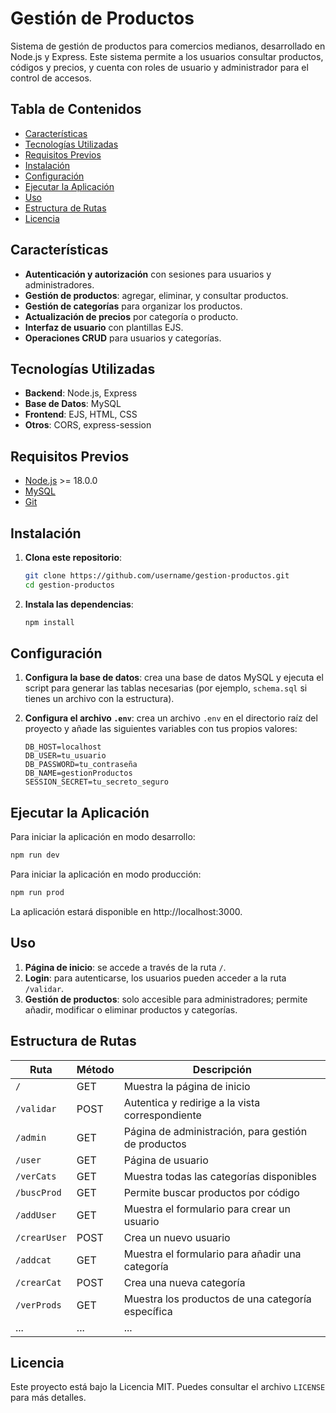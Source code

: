 # Gestión de Productos

Sistema de gestión de productos para comercios medianos, desarrollado en Node.js y Express. Este sistema permite a los usuarios consultar productos, códigos y precios, y cuenta con roles de usuario y administrador para el control de accesos.

## Tabla de Contenidos
- [Características](#características)
- [Tecnologías Utilizadas](#tecnologías-utilizadas)
- [Requisitos Previos](#requisitos-previos)
- [Instalación](#instalación)
- [Configuración](#configuración)
- [Ejecutar la Aplicación](#ejecutar-la-aplicación)
- [Uso](#uso)
- [Estructura de Rutas](#estructura-de-rutas)
- [Licencia](#licencia)

## Características
- **Autenticación y autorización** con sesiones para usuarios y administradores.
- **Gestión de productos**: agregar, eliminar, y consultar productos.
- **Gestión de categorías** para organizar los productos.
- **Actualización de precios** por categoría o producto.
- **Interfaz de usuario** con plantillas EJS.
- **Operaciones CRUD** para usuarios y categorías.

## Tecnologías Utilizadas
- **Backend**: Node.js, Express
- **Base de Datos**: MySQL
- **Frontend**: EJS, HTML, CSS
- **Otros**: CORS, express-session

## Requisitos Previos
- [Node.js](https://nodejs.org/) >= 18.0.0
- [MySQL](https://www.mysql.com/)
- [Git](https://git-scm.com/)

## Instalación
1. **Clona este repositorio**:
   ```bash
   git clone https://github.com/username/gestion-productos.git
   cd gestion-productos
2. **Instala las dependencias**:
   ```bash
   npm install  
## Configuración
1. **Configura la base de datos**: crea una base de datos MySQL y ejecuta el script para generar las tablas necesarias (por ejemplo, `schema.sql` si tienes un archivo con la estructura).

2. **Configura el archivo `.env`**: crea un archivo `.env` en el directorio raíz del proyecto y añade las siguientes variables con tus propios valores:
   ```plaintext
   DB_HOST=localhost
   DB_USER=tu_usuario
   DB_PASSWORD=tu_contraseña
   DB_NAME=gestionProductos
   SESSION_SECRET=tu_secreto_seguro
## Ejecutar la Aplicación
Para iniciar la aplicación en modo desarrollo:
  ```bash
  npm run dev
  ```
Para iniciar la aplicación en modo producción:
  ```bash
  npm run prod
  ```
La aplicación estará disponible en http://localhost:3000.  
## Uso
1. **Página de inicio**: se accede a través de la ruta `/`.
2. **Login**: para autenticarse, los usuarios pueden acceder a la ruta `/validar`.
3. **Gestión de productos**: solo accesible para administradores; permite añadir, modificar o eliminar productos y categorías.

## Estructura de Rutas
| Ruta          | Método | Descripción                                               |
|---------------|--------|-----------------------------------------------------------|
| `/`           | GET    | Muestra la página de inicio                               |
| `/validar`    | POST   | Autentica y redirige a la vista correspondiente           |
| `/admin`      | GET    | Página de administración, para gestión de productos       |
| `/user`       | GET    | Página de usuario                                         |
| `/verCats`    | GET    | Muestra todas las categorías disponibles                  |
| `/buscProd`   | GET    | Permite buscar productos por código                       |
| `/addUser`    | GET    | Muestra el formulario para crear un usuario               |
| `/crearUser`  | POST   | Crea un nuevo usuario                                     |
| `/addcat`     | GET    | Muestra el formulario para añadir una categoría           |
| `/crearCat`   | POST   | Crea una nueva categoría                                  |
| `/verProds`   | GET    | Muestra los productos de una categoría específica         |
| ...           | ...    | ...                                                       |

## Licencia
Este proyecto está bajo la Licencia MIT. Puedes consultar el archivo `LICENSE` para más detalles.
